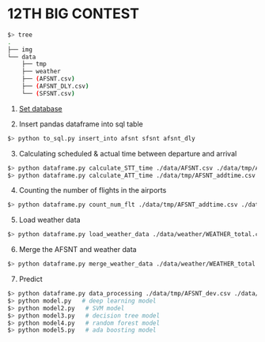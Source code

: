 # 12TH BIG CONTEST
~~~bash
$> tree
.
├── img
└── data
    ├── tmp
    ├── weather
    ├── (AFSNT.csv)
    ├── (AFSNT_DLY.csv)
    └── (SFSNT.csv)
~~~

1. [Set database](https://github.com/miintto/7th_BIG_CONTEST/wiki/Database)

2. Insert pandas dataframe into sql table
~~~bash
$> python to_sql.py insert_into afsnt sfsnt afsnt_dly
~~~

3. Calculating scheduled & actual time between departure and arrival
~~~bash
$> python dataframe.py calculate_STT_time ./data/AFSNT.csv ./data/tmp/AFSNT_addtime.csv
$> python dataframe.py calculate_ATT_time ./data/tmp/AFSNT_addtime.csv ./data/tmp/AFSNT_addtime.csv
~~~

4. Counting the number of flights in the airports
~~~bash
$> python dataframe.py count_num_flt ./data/tmp/AFSNT_addtime.csv ./data/tmp/AFSNT_dev.csv
~~~

5. Load weather data
~~~bash
$> python dataframe.py load_weather_data ./data/weather/WEATHER_total.csv
~~~

6. Merge the AFSNT and weather data
~~~bash
$> python dataframe.py merge_weather_data ./data/weather/WEATHER_total.csv ./data/tmp/afsnt_dev.csv ./data/tmp/AFSNT_WEATHER.csv
~~~

7. Predict
~~~bash
$> python dataframe.py data_processing ./data/tmp/AFSNT_dev.csv ./data/tmp/
$> python model.py   # deep learning model
$> python model2.py   # SVM model
$> python model3.py   # decision tree model
$> python model4.py   # random forest model
$> python model5.py   # ada boosting model
~~~
